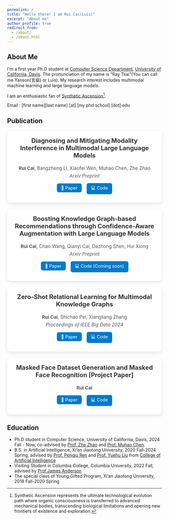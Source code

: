```yaml
---
permalink: /
title: "Hello there! I am Rui Cai(Luis)"
excerpt: "About me"
author_profile: true
redirect_from: 
  - /about/
  - /about.html
---
```


## About Me
I'm a first year Ph.D student at [Computer Science Department](https://cs.ucdavis.edu/), [University of California, Davis](https://www.ucdavis.edu/). The pronunciation of my name is "Ray Tsai"(You can call me Yanson(言燊) or Luis). My research interest includes multimodal machine learning and large language models. 

I am an enthusiastic fan of [Synthetic Ascension](https://stellaris.paradoxwikis.com/Traditions#Synthetics)[^1]. 

[^1]: Synthetic Ascension represents the ultimate technological evolution path where organic consciousness is transferred to advanced mechanical bodies, transcending biological limitations and opening new frontiers of existence and exploration.

Email : [first name][last name] [at] [my phd school] [dot] edu

## Publication

<style>
  .pub-card {
    max-width: 700px;
    margin: 20px auto;
    padding: 20px;
    border-radius: 12px;
    box-shadow: 0 4px 12px rgba(0,0,0,0.1);
    background-color: #ffffff;
    text-align: center;
  }
  .pub-card h3 {
    margin-top: 0;
    font-size: 1.25rem;
    color: #333;
  }
  .pub-card p {
    margin: 0.4em 0;
    color: #555;
    font-size: 0.95rem;
  }
  .pub-links a {
    display: inline-block;
    margin: 8px 6px;
    padding: 6px 14px;
    background-color: #007acc;
    color: white;
    text-decoration: none;
    border-radius: 6px;
    font-size: 0.9rem;
  }
  .pub-links a:hover {
    background-color: #005e99;
  }
</style>

<div class="pub-card">
  <h3>Diagnosing and Mitigating Modality Interference in Multimodal Large Language Models</h3>
  <p><strong>Rui Cai</strong>, Bangzheng Li, Xiaofei Wen, Muhao Chen, Zhe Zhao</p>
  <p><em>Arxiv Preprint</em></p>
  <div class="pub-links">
    <a href="https://arxiv.org/pdf/2505.19616" target="_blank">📄 Paper</a>
    <a href="https://github.com/luisrui/Modality-Interference-in-MLLM" target="_blank">💻 Code</a>
  </div>
</div>

<div class="pub-card">
  <h3>Boosting Knowledge Graph-based Recommendations through Confidence-Aware Augmentation with Large Language Models</h3>
  <p><strong>Rui Cai</strong>, Chao Wang, Qianyi Cai, Dazhong Shen, Hui Xiong</p>
  <p><em>Arxiv Preprint</em></p>
  <div class="pub-links">
    <a href="https://arxiv.org/pdf/2502.03715" target="_blank">📄 Paper</a>
    <a href="#" target="_blank">💻 Code (Coming soon)</a>
  </div>
</div>

<div class="pub-card">
  <h3>Zero-Shot Relational Learning for Multimodal Knowledge Graphs</h3>
  <p><strong>Rui Cai</strong>, Shichao Pei, Xiangliang Zhang</p>
  <p><em>Proceedings of IEEE Big Data 2024</em></p>
  <div class="pub-links">
    <a href="https://arxiv.org/pdf/2404.06220.pdf" target="_blank">📄 Paper</a>
    <a href="https://github.com/luisrui/Multimodal-Relation-Extrapolation" target="_blank">💻 Code</a>
  </div>
</div>

<div class="pub-card">
  <h3>Masked Face Dataset Generation and Masked Face Recognition [Project Paper]</h3>
  <p><strong>Rui Cai</strong></p>
  <div class="pub-links">
    <a href="https://arxiv.org/pdf/2311.07475v1" target="_blank">📄 Paper</a>
    <a href="https://github.com/luisrui/Seeing-AI-System" target="_blank">💻 Code</a>
  </div>
</div>

## Education
+ Ph.D student in Computer Science, University of California, Davis, 2024 Fall - Now, co-advised by [Prof. Zhe Zhao](https://sites.google.com/view/zhezhao) and [Prof. Muhao Chen](https://muhaochen.github.io/).
+ B.S. in Artificial Intelligence, Xi’an Jiaotong University, 2020 Fall-2024 Spring, advised by [Prof. Pengju Ren](https://gr.xjtu.edu.cn/en/web/pengjuren) and [Prof. Yuehu Liu]([https://gr.xjtu.edu.cn/en/web/liuyh]) from [College of Artificial Intelligence](https://iair.xjtu.edu.cn/)
+ Visiting Student in Columbia College, Columbia University, 2022 Fall, advised by [Prof.James Anderson](http://www.columbia.edu/~ja3451/)
+ The special class of Young Gifted Program, Xi’an Jiaotong University, 2018 Fall-2020 Spring

